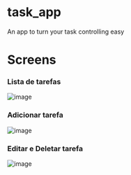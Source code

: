 # task_app

An app to turn your task controlling easy

# Screens 

### Lista de tarefas

![image](https://github.com/vinirecoaro/task_list_flutter_infnet/assets/123481891/4ddad819-d86a-420b-b22d-15da220baf6c)

### Adicionar tarefa

![image](https://github.com/vinirecoaro/task_list_flutter_infnet/assets/123481891/b5a595da-db24-46dd-bf42-f2be73d3c4ac)  

### Editar e Deletar tarefa

![image](https://github.com/vinirecoaro/task_list_flutter_infnet/assets/123481891/303f37d7-95b2-4f5f-9c82-8978565e4fb4)
